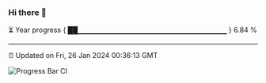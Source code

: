 ### Hi there 👋

⏳ Year progress { ██▁▁▁▁▁▁▁▁▁▁▁▁▁▁▁▁▁▁▁▁▁▁▁▁▁▁▁▁ } 6.84 %

---

⏰ Updated on Fri, 26 Jan 2024 00:36:13 GMT

![Progress Bar CI](https://github.com/Shyam-Makwana/GitHub-Actions-Demo/workflows/Progress%20Bar%20CI/badge.svg)
